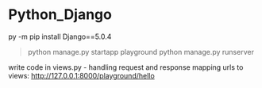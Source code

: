 # Python_Django

py -m pip install Django==5.0.4

> python manage.py startapp playground
python manage.py runserver

write code in views.py - handling request and response
mapping urls to views: http://127.0.0.1:8000/playground/hello
